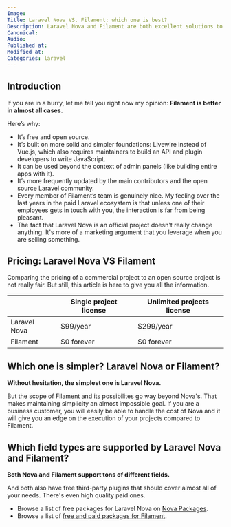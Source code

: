 ```yaml
---
Image:
Title: Laravel Nova VS. Filament: which one is best?
Description: Laravel Nova and Filament are both excellent solutions to build your admin panels. But let's dive into the details anyway.
Canonical: 
Audio:
Published at: 
Modified at: 
Categories: laravel
---
```


## Introduction

If you are in a hurry, let me tell you right now my opinion: **Filament is better in almost all cases.**

Here’s why:
- It’s free and open source.
- It’s built on more solid and simpler foundations: Livewire instead of Vue.js, which also requires maintainers to build an API and plugin developers to write JavaScript.
- It can be used beyond the context of admin panels (like building entire apps with it).
- It’s more frequently updated by the main contributors and the open source Laravel community.
- Every member of Filament’s team is genuinely nice. My feeling over the last years in the paid Laravel ecosystem is that unless one of their employees gets in touch with you, the interaction is far from being pleasant.
- The fact that Laravel Nova is an official project doesn't really change anything. It's more of a marketing argument that you leverage when you are selling something.

## Pricing: Laravel Nova VS Filament

Comparing the pricing of a commercial project to an open source project is not really fair. But still, this article is here to give you all the information.

|   | Single project license | Unlimited projects license |
| - | - | - |
| Laravel Nova | $99/year | $299/year |
| Filament | $0 forever | $0 forever |

## Which one is simpler? Laravel Nova or Filament?

**Without hesitation, the simplest one is Laravel Nova.** 

But the scope of Filament and its possibilites go way beyond Nova's. That makes maintaining simplicity an almost impossible goal. If you are a business customer, you will easily be able to handle the cost of Nova and it will give you an edge on the execution of your projects compared to Filament.

## Which field types are supported by Laravel Nova and Filament?

**Both Nova and Filament support tons of different fields.**

And both also have free third-party plugins that should cover almost all of your needs. There's even high quality paid ones.

- Browse a list of free packages for Laravel Nova on [Nova Packages](https://novapackages.com).
- Browse a list of [free and paid packages for Filament](https://filamentphp.com/plugins).